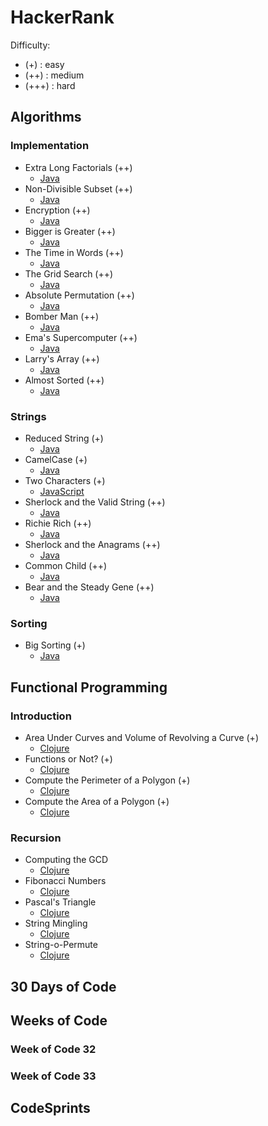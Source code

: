 # HackerRank

Difficulty:
- (+) : easy
- (++) : medium
- (+++) : hard

## Algorithms

### Implementation
- Extra Long Factorials (++)
  - [Java](./algorithms/implementation/extra-long-factorials.java)  
- Non-Divisible Subset (++)
  - [Java](./algorithms/implementation/non-divisible-subset.java)  
- Encryption (++)
  - [Java](./algorithms/implementation/encryption.java)  
- Bigger is Greater (++)
  - [Java](./algorithms/implementation/bigger-is-greater.java)  
- The Time in Words (++)
  - [Java](./algorithms/implementation/the-time-in-words.java)  
- The Grid Search (++)
  - [Java](./algorithms/implementation/the-grid-search.java)  
- Absolute Permutation (++)
  - [Java](./algorithms/implementation/absolute-permutation.java)
- Bomber Man (++)
  - [Java](./algorithms/implementation/bomber-man.java)
- Ema's Supercomputer (++)
  - [Java](./algorithms/implementation/emas-supercomputer.java)
- Larry's Array (++)
  - [Java](./algorithms/implementation/larrys-array.java)
- Almost Sorted (++)
  - [Java](./algorithms/implementation/almost-sorted.java)

### Strings
- Reduced String (+)
  - [Java](./algorithms/strings/reduced-string.java)
- CamelCase (+)
  - [Java](./algorithms/strings/camel-case.java)
- Two Characters (+)
  - [JavaScript](./algorithms/strings/two-characters.js)
- Sherlock and the Valid String (++)
  - [Java](./algorithms/strings/sherlock-and-valid-string.java)
- Richie Rich (++)
  - [Java](./algorithms/strings/richie-rich.java)
- Sherlock and the Anagrams (++)
  - [Java](./algorithms/strings/sherlock-and-anagrams.java)
- Common Child (++)
  - [Java](./algorithms/strings/common-child.java)
- Bear and the Steady Gene (++)
  - [Java](./algorithms/strings/bear-and-steady-gene.java)

### Sorting
- Big Sorting (+)
  - [Java](./algorithms/sorting/big-sorting.java)

## Functional Programming

### Introduction
- Area Under Curves and Volume of Revolving a Curve (+)
  - [Clojure](./functional-programming/area-under-curves-and-volume-of-revolving-a-curve.clj)
- Functions or Not? (+)
  - [Clojure](./functional-programming/functions-or-not.clj)
- Compute the Perimeter of a Polygon (+)
  - [Clojure](./functional-programming/introduction/compute-the-perimeter-of-a-polygon.clj)
- Compute the Area of a Polygon (+)
  - [Clojure](functional-programming/introduction/compute-the-area-of-a-polygon.clj)

### Recursion
- Computing the GCD
  - [Clojure](./functional-programming/recursion/computing-the-gcd.clj)
- Fibonacci Numbers
  - [Clojure](./functional-programming/recursion/fibonacci-numbers.clj)
- Pascal's Triangle
  - [Clojure](./functional-programming/recursion/pascals-triangle.clj)
- String Mingling
  - [Clojure](./functional-programming/recursion/string-mingling.clj)
- String-o-Permute
  - [Clojure](./functional-programming/recursion/string-o-permute.clj)

## 30 Days of Code

## Weeks of Code

### Week of Code 32

### Week of Code 33


## CodeSprints
